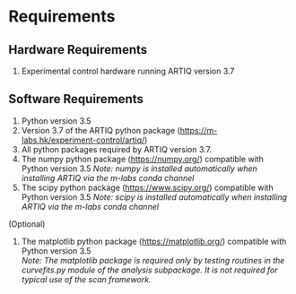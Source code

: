 Requirements
============

## Hardware Requirements
1. Experimental control hardware running ARTIQ version 3.7

## Software Requirements
1. Python version 3.5
2. Version 3.7 of the ARTIQ python package (https://m-labs.hk/experiment-control/artiq/)
3. All python packages required by ARTIQ version 3.7.  
4. The numpy python package (https://numpy.org/) compatible with Python version 3.5
*Note: numpy is installed automatically when installing ARTIQ via the m-labs conda channel*
5. The scipy python package (https://www.scipy.org/) compatible with Python version 3.5
*Note: scipy is installed automatically when installing ARTIQ via the m-labs conda channel*

(Optional)
1. The matplotlib python package (https://matplotlib.org/) compatible with Python version 3.5  
*Note: The matplotlib package is required only by testing routines in the curvefits.py module of the analysis 
subpackage.  It is not required for typical use of the scan framework.*
    